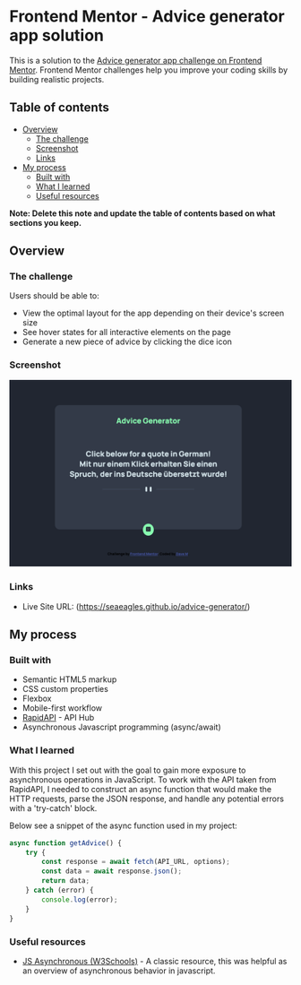 # Frontend Mentor - Advice generator app solution

This is a solution to the [Advice generator app challenge on Frontend Mentor](https://www.frontendmentor.io/challenges/advice-generator-app-QdUG-13db). Frontend Mentor challenges help you improve your coding skills by building realistic projects.

## Table of contents

- [Overview](#overview)
  - [The challenge](#the-challenge)
  - [Screenshot](#screenshot)
  - [Links](#links)
- [My process](#my-process)
  - [Built with](#built-with)
  - [What I learned](#what-i-learned)
  - [Useful resources](#useful-resources)

**Note: Delete this note and update the table of contents based on what sections you keep.**

## Overview

### The challenge

Users should be able to:

- View the optimal layout for the app depending on their device's screen size
- See hover states for all interactive elements on the page
- Generate a new piece of advice by clicking the dice icon

### Screenshot

![](/images/advice-genpreview.png)

### Links

- Live Site URL: (https://seaeagles.github.io/advice-generator/)

## My process

### Built with

- Semantic HTML5 markup
- CSS custom properties
- Flexbox
- Mobile-first workflow
- [RapidAPI](https://rapidapi.com/hub) - API Hub
- Asynchronous Javascript programming (async/await)

### What I learned

With this project I set out with the goal to gain more exposure to asynchronous operations in JavaScript. To work with the API taken from RapidAPI, I needed to construct an async function that would make the HTTP requests, parse the JSON response, and handle any potential errors with a 'try-catch' block.

Below see a snippet of the async function used in my project:

```js
async function getAdvice() {
    try {
        const response = await fetch(API_URL, options);
        const data = await response.json();
        return data;
    } catch (error) {
        console.log(error);
    }
}
```

### Useful resources

- [JS Asynchronous (W3Schools)](https://www.w3schools.com/js/js_asynchronous.asp) - A classic resource, this was helpful as an overview of asynchronous behavior in javascript.


